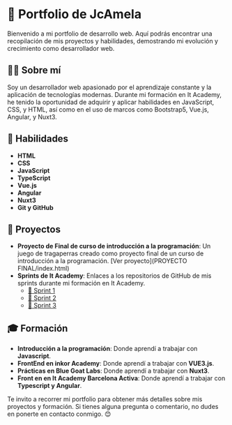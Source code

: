 # 🚀 Portfolio de JcAmela

Bienvenido a mi portfolio de desarrollo web. Aquí podrás encontrar una recopilación de mis proyectos y habilidades, demostrando mi evolución y crecimiento como desarrollador web.

## 👨‍💻 Sobre mí

Soy un desarrollador web apasionado por el aprendizaje constante y la aplicación de tecnologías modernas. Durante mi formación en It Academy, he tenido la oportunidad de adquirir y aplicar habilidades en JavaScript, CSS, y HTML, así como en el uso de marcos como Bootstrap5, Vue.js, Angular, y Nuxt3.

## 🎯 Habilidades

- **HTML**
- **CSS**
- **JavaScript**
- **TypeScript**
- **Vue.js**
- **Angular**
- **Nuxt3**
- **Git y GitHub**

## 📂 Proyectos

- **Proyecto de Final de curso de introducción a la programación**: Un juego de tragaperras creado como proyecto final de un curso de introducción a la programación. [Ver proyecto](PROYECTO FINAL/index.html)
- **Sprints de It Academy**: Enlaces a los repositorios de GitHub de mis sprints durante mi formación en It Academy.
    - [📁 Sprint 1](https://github.com/JcAmela/Sprint1-ItAcademy.github.io.git)
    - [📁 Sprint 2](https://github.com/JcAmela/Sprint2-ItAcademy.github.io.git)
    - [📁 Sprint 3](https://github.com/JcAmela/Sprint3-ItAcademy.github.io.git)

## 🎓 Formación

- **Introducción a la programación**: Donde aprendí a trabajar con **Javascript**.
- **FrontEnd en inkor Academy**: Donde aprendí a trabajar con **VUE3.js**.
- **Prácticas en Blue Goat Labs**: Donde aprendí a trabajar con **Nuxt3**.
- **Front en en It Academy Barcelona Activa**: Donde aprendí a trabajar con **Typescript y Angular**.

Te invito a recorrer mi portfolio para obtener más detalles sobre mis proyectos y formación. Si tienes alguna pregunta o comentario, no dudes en ponerte en contacto conmigo. 😊
